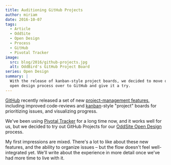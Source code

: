 ```yaml
---
title: Auditioning GitHub Projects
author: miriam
date: 2016-10-07
tags:
  - Article
  - OddSite
  - Open Design
  - Process
  - GitHub
  - Pivotal Tracker
image:
  src: blog/2016/github-projects.jpg
  alt: OddBird's GitHub Project Board
series: Open Design
summary: |
  With the release of kanban-style project boards, we decided to move our
  open design process over to GitHub and give it a try.
---
```


[GitHub] recently released a set of new [project-management features],
including improved code-reviews and [kanban]-style "project" boards for
prioritizing issues, and visualizing progress.

We've been using [Pivotal Tracker] for a long time now, and it works
well for us, but we decided to try out GitHub Projects for our [OddSite
Open Design] process.

My first impressions are mixed. There's a lot to like about these new
features, and the ability to organize issues – but the flow doesn't feel
well-integrated yet. We'll write about the experience in more detail
once we've had more time to live with it.

[GitHub]: https://github.com/
[project-management features]: https://github.blog/2016-09-14-a-whole-new-github-universe-announcing-new-tools-forums-and-features/
[kanban]: https://www.atlassian.com/agile/kanban
[Pivotal Tracker]: https://www.pivotaltracker.com/
[OddSite Open Design]: https://github.com/oddbird/oddsite/projects/1
